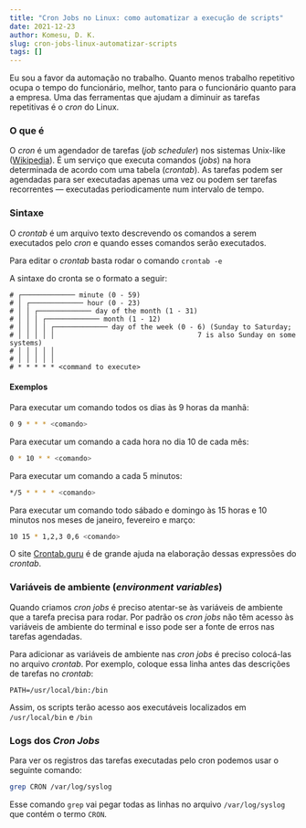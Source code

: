 ```yaml
---
title: "Cron Jobs no Linux: como automatizar a execução de scripts"
date: 2021-12-23
author: Komesu, D. K.
slug: cron-jobs-linux-automatizar-scripts
tags: []
---
```


Eu sou a favor da automação no trabalho. Quanto menos trabalho repetitivo ocupa o tempo do funcionário, melhor, tanto para o funcionário quanto para a empresa. Uma das ferramentas que ajudam a diminuir as tarefas repetitivas é o *cron* do Linux.

<!--more-->

### O que é

O *cron* é um agendador de tarefas (*job scheduler*) nos sistemas Unix-like ([Wikipedia](https://en.wikipedia.org/wiki/Cron)). É um serviço que executa comandos (*jobs*) na hora determinada de acordo com uma tabela (*crontab*). As tarefas podem ser agendadas para ser executadas apenas uma vez ou podem ser tarefas recorrentes — executadas periodicamente num intervalo de tempo.

### Sintaxe

O *crontab* é um arquivo texto descrevendo os comandos a serem executados pelo *cron* e quando esses comandos serão executados.

Para editar o *crontab* basta rodar o comando `crontab -e`

A sintaxe do cronta se o formato a seguir:

```
# ┌───────────── minute (0 - 59)
# │ ┌───────────── hour (0 - 23)
# │ │ ┌───────────── day of the month (1 - 31)
# │ │ │ ┌───────────── month (1 - 12)
# │ │ │ │ ┌───────────── day of the week (0 - 6) (Sunday to Saturday;
# │ │ │ │ │                                   7 is also Sunday on some systems)
# │ │ │ │ │
# │ │ │ │ │
# * * * * * <command to execute>
```

#### Exemplos

Para executar um comando todos os dias às 9 horas da manhã:

```sh
0 9 * * * <comando>
```

Para executar um comando a cada hora no dia 10 de cada mês:

```sh
0 * 10 * * <comando>
```

Para executar um comando a cada 5 minutos:

```sh
*/5 * * * * <comando>
```

Para executar um comando todo sábado e domingo às 15 horas e 10 minutos nos meses de janeiro, fevereiro e março:

```sh
10 15 * 1,2,3 0,6 <comando>
```

O site [Crontab.guru](https://crontab.guru/) é de grande ajuda na elaboração dessas expressões do *crontab*.

### Variáveis de ambiente (*environment variables*)

Quando criamos *cron jobs* é preciso atentar-se às variáveis de ambiente que a tarefa precisa para rodar. Por padrão os *cron jobs* não têm acesso às variáveis de ambiente do terminal e isso pode ser a fonte de erros nas tarefas agendadas.

Para adicionar as variáveis de ambiente nas *cron jobs* é preciso colocá-las no arquivo *crontab*. Por exemplo, coloque essa linha antes das descrições de tarefas no *crontab*:

```
PATH=/usr/local/bin:/bin
```

Assim, os scripts terão acesso aos executáveis localizados em `/usr/local/bin` e `/bin`

### Logs dos *Cron Jobs*

Para ver os registros das tarefas executadas pelo cron podemos usar o seguinte comando:

```sh
grep CRON /var/log/syslog
```

Esse comando `grep` vai pegar todas as linhas no arquivo `/var/log/syslog` que contém o termo `CRON`.
